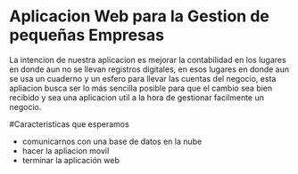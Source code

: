# Aplicacion Web para la Gestion de pequeñas Empresas

La intencion de nuestra aplicacion es mejorar la contabilidad en los lugares en donde aun no se llevan registros digitales,
en esos lugares en donde aun se usa un cuaderno y un esfero para llevar las cuentas del negocio, esta apliacion busca ser lo 
más sencilla posible para que el cambio sea bien recibido y sea una aplicacion util a la hora de gestionar facilmente un negocio.

#Caracteristicas que esperamos

* comunicarnos con una base de datos en la nube
* hacer la apliacion movil
* terminar la aplicación web 